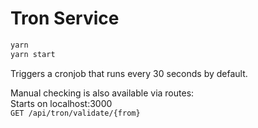 # Tron Service

```bash
yarn
yarn start
```

Triggers a cronjob that runs every 30 seconds by default.

Manual checking is also available via routes:\
Starts on localhost:3000\
`GET /api/tron/validate/{from}`
